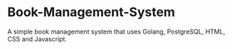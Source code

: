 # Book-Management-System
A simple book management system that uses Golang, PostgreSQL, HTML, CSS and Javascript.
